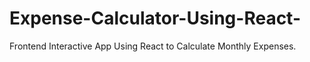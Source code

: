 # Expense-Calculator-Using-React-
Frontend Interactive App Using React to Calculate Monthly Expenses.
